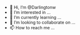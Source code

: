 - 👋 Hi, I’m @Darlingtonw
- 👀 I’m interested in ...
- 🌱 I’m currently learning ...
- 💞️ I’m looking to collaborate on ...
- 📫 How to reach me ...

<!---
Darlingtonw/Darlingtonw is a ✨ special ✨ repository because its `README.md` (this file) appears on your GitHub profile.
You can click the Preview link to take a look at your changes.
--->
